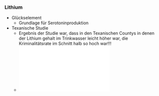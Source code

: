 ### Lithium
- Glückselement
	- Grundlage für Serotoninproduktion
- Texanische Studie
	- Ergebnis der Studie war, dass in den Texanischen Countys in denen der Lithium gehalt im Trinkwasser leicht höher war, die Kriminalitätsrate im Schnitt halb so hoch war!!!
	- ![Lithium in Drinking Water](__Attatchments/1990-schrauzer.pdf)
